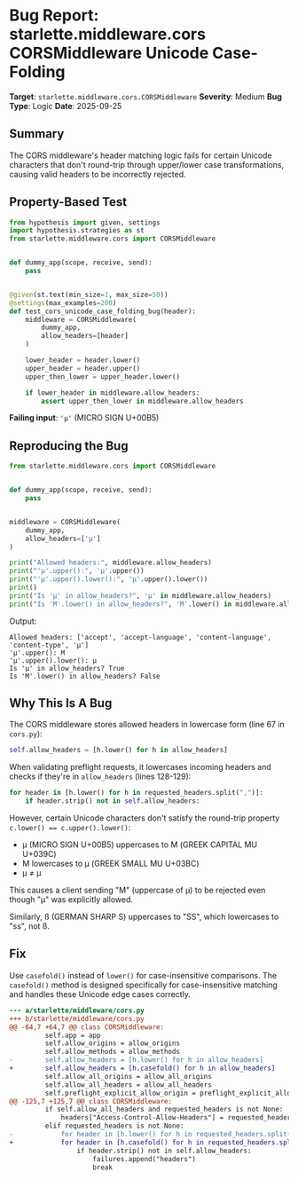 # Bug Report: starlette.middleware.cors CORSMiddleware Unicode Case-Folding

**Target**: `starlette.middleware.cors.CORSMiddleware`
**Severity**: Medium
**Bug Type**: Logic
**Date**: 2025-09-25

## Summary

The CORS middleware's header matching logic fails for certain Unicode characters that don't round-trip through upper/lower case transformations, causing valid headers to be incorrectly rejected.

## Property-Based Test

```python
from hypothesis import given, settings
import hypothesis.strategies as st
from starlette.middleware.cors import CORSMiddleware


def dummy_app(scope, receive, send):
    pass


@given(st.text(min_size=1, max_size=50))
@settings(max_examples=200)
def test_cors_unicode_case_folding_bug(header):
    middleware = CORSMiddleware(
        dummy_app,
        allow_headers=[header]
    )

    lower_header = header.lower()
    upper_header = header.upper()
    upper_then_lower = upper_header.lower()

    if lower_header in middleware.allow_headers:
        assert upper_then_lower in middleware.allow_headers
```

**Failing input**: `'µ'` (MICRO SIGN U+00B5)

## Reproducing the Bug

```python
from starlette.middleware.cors import CORSMiddleware


def dummy_app(scope, receive, send):
    pass


middleware = CORSMiddleware(
    dummy_app,
    allow_headers=['µ']
)

print("Allowed headers:", middleware.allow_headers)
print("'µ'.upper():", 'µ'.upper())
print("'µ'.upper().lower():", 'µ'.upper().lower())
print()
print("Is 'µ' in allow_headers?", 'µ' in middleware.allow_headers)
print("Is 'Μ'.lower() in allow_headers?", 'Μ'.lower() in middleware.allow_headers)
```

Output:
```
Allowed headers: ['accept', 'accept-language', 'content-language', 'content-type', 'µ']
'µ'.upper(): Μ
'µ'.upper().lower(): μ
Is 'µ' in allow_headers? True
Is 'Μ'.lower() in allow_headers? False
```

## Why This Is A Bug

The CORS middleware stores allowed headers in lowercase form (line 67 in `cors.py`):
```python
self.allow_headers = [h.lower() for h in allow_headers]
```

When validating preflight requests, it lowercases incoming headers and checks if they're in `allow_headers` (lines 128-129):
```python
for header in [h.lower() for h in requested_headers.split(",")]:
    if header.strip() not in self.allow_headers:
```

However, certain Unicode characters don't satisfy the round-trip property `c.lower() == c.upper().lower()`:
- µ (MICRO SIGN U+00B5) uppercases to Μ (GREEK CAPITAL MU U+039C)
- Μ lowercases to μ (GREEK SMALL MU U+03BC)
- µ ≠ μ

This causes a client sending "Μ" (uppercase of µ) to be rejected even though "µ" was explicitly allowed.

Similarly, ß (GERMAN SHARP S) uppercases to "SS", which lowercases to "ss", not ß.

## Fix

Use `casefold()` instead of `lower()` for case-insensitive comparisons. The `casefold()` method is designed specifically for case-insensitive matching and handles these Unicode edge cases correctly.

```diff
--- a/starlette/middleware/cors.py
+++ b/starlette/middleware/cors.py
@@ -64,7 +64,7 @@ class CORSMiddleware:
         self.app = app
         self.allow_origins = allow_origins
         self.allow_methods = allow_methods
-        self.allow_headers = [h.lower() for h in allow_headers]
+        self.allow_headers = [h.casefold() for h in allow_headers]
         self.allow_all_origins = allow_all_origins
         self.allow_all_headers = allow_all_headers
         self.preflight_explicit_allow_origin = preflight_explicit_allow_origin
@@ -125,7 +125,7 @@ class CORSMiddleware:
         if self.allow_all_headers and requested_headers is not None:
             headers["Access-Control-Allow-Headers"] = requested_headers
         elif requested_headers is not None:
-            for header in [h.lower() for h in requested_headers.split(",")]:
+            for header in [h.casefold() for h in requested_headers.split(",")]:
                 if header.strip() not in self.allow_headers:
                     failures.append("headers")
                     break
```